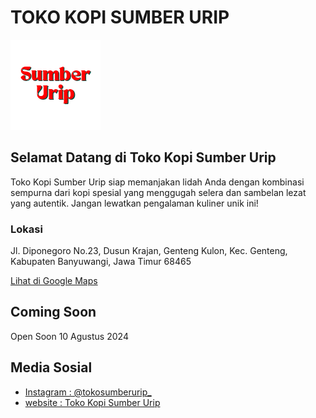 <h1>TOKO KOPI SUMBER URIP</h1>
<img src='4.png'/>
<h2>Selamat Datang di Toko Kopi Sumber Urip</h2>
<p>Toko Kopi Sumber Urip siap memanjakan lidah Anda dengan kombinasi sempurna dari kopi spesial yang menggugah selera dan sambelan lezat yang autentik. Jangan lewatkan pengalaman kuliner unik ini!</p>
<h3>Lokasi</h3>
<p>Jl. Diponegoro No.23, Dusun Krajan, Genteng Kulon, Kec. Genteng, Kabupaten Banyuwangi, Jawa Timur 68465</p>
<p><a href="https://g.co/kgs/kMr159o">Lihat di Google Maps</a></p>
<h2>Coming Soon</h1>
<p>Open Soon 10 Agustus 2024</p>
<h2>Media Sosial</h2>
<ul>
  <li> <a href="https://www.instagram.com/tokosumberurip_?igsh=MmljeDZmemR1aHF6">Instagram : @tokosumberurip_</a></li>
  <li><a href="https://tokosumberurip.rivaldyalfi.com">website  : Toko Kopi Sumber Urip</a></li>
</ul>
